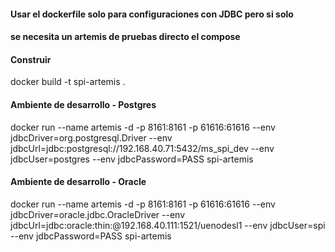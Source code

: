 #### Usar el dockerfile solo para configuraciones con JDBC pero si solo 
#### se necesita un artemis de pruebas directo el compose

#### Construir

docker build -t spi-artemis .

#### Ambiente de desarrollo - Postgres

docker run --name artemis -d -p 8161:8161 -p 61616:61616 --env jdbcDriver=org.postgresql.Driver --env jdbcUrl=jdbc:postgresql://192.168.40.71:5432/ms_spi_dev --env jdbcUser=postgres --env jdbcPassword=PASS spi-artemis

#### Ambiente de desarrollo - Oracle

docker run --name artemis -d -p 8161:8161 -p 61616:61616 --env jdbcDriver=oracle.jdbc.OracleDriver --env jdbcUrl=jdbc:oracle:thin:@192.168.40.111:1521/uenodesl1 --env jdbcUser=spi --env jdbcPassword=PASS spi-artemis
